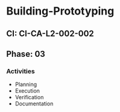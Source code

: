 # Building-Prototyping

## CI: CI-CA-L2-002-002
## Phase: 03

### Activities
- Planning
- Execution
- Verification
- Documentation
